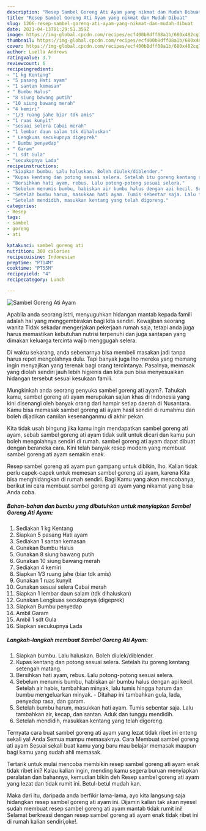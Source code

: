 ```yaml
---
description: "Resep Sambel Goreng Ati Ayam yang nikmat dan Mudah Dibuat"
title: "Resep Sambel Goreng Ati Ayam yang nikmat dan Mudah Dibuat"
slug: 1206-resep-sambel-goreng-ati-ayam-yang-nikmat-dan-mudah-dibuat
date: 2021-04-13T01:29:51.359Z
image: https://img-global.cpcdn.com/recipes/ecf400b8dff08a1b/680x482cq70/sambel-goreng-ati-ayam-foto-resep-utama.jpg
thumbnail: https://img-global.cpcdn.com/recipes/ecf400b8dff08a1b/680x482cq70/sambel-goreng-ati-ayam-foto-resep-utama.jpg
cover: https://img-global.cpcdn.com/recipes/ecf400b8dff08a1b/680x482cq70/sambel-goreng-ati-ayam-foto-resep-utama.jpg
author: Luella Andrews
ratingvalue: 3.7
reviewcount: 6
recipeingredient:
- "1 kg Kentang"
- "5 pasang Hati ayam"
- "1 santan kemasan"
- " Bumbu Halus"
- "8 siung bawang putih"
- "10 siung bawang merah"
- "4 kemiri"
- "1/3 ruang jahe biar tdk amis"
- "1 ruas kunyit"
- "sesuai selera Cabai merah"
- "1 lembar daun salam tdk dihaluskan"
- " Lengkuas secukupnya digeprek"
- " Bumbu penyedap"
- " Garam"
- "1 sdt Gula"
- "secukupnya Lada"
recipeinstructions:
- "Siapkan bumbu. Lalu haluskan. Boleh diulek/diblender."
- "Kupas kentang dan potong sesuai selera. Setelah itu goreng kentang setengah matang."
- "Bersihkan hati ayam, rebus. Lalu potong-potong sesuai selera."
- "Sebelum menumis bumbu, habiskan air bumbu halus dengan api kecil. Setelah air habis, tambahkan minyak, lalu tumis hingga harum dan bumbu mengeluarkan minyak.  Ditahap ini tambahkan gula, lada, penyedap rasa, dan garam."
- "Setelah bumbu harum, masukkan hati ayam. Tumis sebentar saja. Lalu tambahkan air, kecap, dan santan. Aduk dan tunggu mendidih."
- "Setelah mendidih, masukkan kentang yang telah digoreng."
categories:
- Resep
tags:
- sambel
- goreng
- ati

katakunci: sambel goreng ati 
nutrition: 300 calories
recipecuisine: Indonesian
preptime: "PT14M"
cooktime: "PT55M"
recipeyield: "4"
recipecategory: Lunch

---
```



![Sambel Goreng Ati Ayam](https://img-global.cpcdn.com/recipes/ecf400b8dff08a1b/680x482cq70/sambel-goreng-ati-ayam-foto-resep-utama.jpg)

Apabila anda seorang istri, menyuguhkan hidangan mantab kepada famili adalah hal yang menggembirakan bagi kita sendiri. Kewajiban seorang  wanita Tidak sekadar mengerjakan pekerjaan rumah saja, tetapi anda juga harus memastikan kebutuhan nutrisi terpenuhi dan juga santapan yang dimakan keluarga tercinta wajib menggugah selera.

Di waktu  sekarang, anda sebenarnya bisa membeli masakan jadi tanpa harus repot mengolahnya dulu. Tapi banyak juga lho mereka yang memang ingin menyajikan yang terenak bagi orang tercintanya. Pasalnya, memasak yang diolah sendiri jauh lebih higienis dan kita pun bisa menyesuaikan hidangan tersebut sesuai kesukaan famili. 



Mungkinkah anda seorang penyuka sambel goreng ati ayam?. Tahukah kamu, sambel goreng ati ayam merupakan sajian khas di Indonesia yang kini disenangi oleh banyak orang dari hampir setiap daerah di Nusantara. Kamu bisa memasak sambel goreng ati ayam hasil sendiri di rumahmu dan boleh dijadikan camilan kesenanganmu di akhir pekan.

Kita tidak usah bingung jika kamu ingin mendapatkan sambel goreng ati ayam, sebab sambel goreng ati ayam tidak sulit untuk dicari dan kamu pun boleh mengolahnya sendiri di rumah. sambel goreng ati ayam dapat dibuat dengan beraneka cara. Kini telah banyak resep modern yang membuat sambel goreng ati ayam semakin enak.

Resep sambel goreng ati ayam pun gampang untuk dibikin, lho. Kalian tidak perlu capek-capek untuk memesan sambel goreng ati ayam, karena Kita bisa menghidangkan di rumah sendiri. Bagi Kamu yang akan mencobanya, berikut ini cara membuat sambel goreng ati ayam yang nikamat yang bisa Anda coba.

<!--inarticleads1-->

##### Bahan-bahan dan bumbu yang dibutuhkan untuk menyiapkan Sambel Goreng Ati Ayam:

1. Sediakan 1 kg Kentang
1. Siapkan 5 pasang Hati ayam
1. Sediakan 1 santan kemasan
1. Gunakan  Bumbu Halus
1. Gunakan 8 siung bawang putih
1. Gunakan 10 siung bawang merah
1. Sediakan 4 kemiri
1. Siapkan 1/3 ruang jahe (biar tdk amis)
1. Gunakan 1 ruas kunyit
1. Gunakan sesuai selera Cabai merah
1. Siapkan 1 lembar daun salam (tdk dihaluskan)
1. Gunakan  Lengkuas secukupnya (digeprek)
1. Siapkan  Bumbu penyedap
1. Ambil  Garam
1. Ambil 1 sdt Gula
1. Siapkan secukupnya Lada




<!--inarticleads2-->

##### Langkah-langkah membuat Sambel Goreng Ati Ayam:

1. Siapkan bumbu. Lalu haluskan. Boleh diulek/diblender.
1. Kupas kentang dan potong sesuai selera. Setelah itu goreng kentang setengah matang.
1. Bersihkan hati ayam, rebus. Lalu potong-potong sesuai selera.
1. Sebelum menumis bumbu, habiskan air bumbu halus dengan api kecil. Setelah air habis, tambahkan minyak, lalu tumis hingga harum dan bumbu mengeluarkan minyak.  - Ditahap ini tambahkan gula, lada, penyedap rasa, dan garam.
1. Setelah bumbu harum, masukkan hati ayam. Tumis sebentar saja. Lalu tambahkan air, kecap, dan santan. Aduk dan tunggu mendidih.
1. Setelah mendidih, masukkan kentang yang telah digoreng.




Ternyata cara buat sambel goreng ati ayam yang lezat tidak ribet ini enteng sekali ya! Anda Semua mampu memasaknya. Cara Membuat sambel goreng ati ayam Sesuai sekali buat kamu yang baru mau belajar memasak maupun bagi kamu yang sudah ahli memasak.

Tertarik untuk mulai mencoba membikin resep sambel goreng ati ayam enak tidak ribet ini? Kalau kalian ingin, mending kamu segera buruan menyiapkan peralatan dan bahannya, kemudian bikin deh Resep sambel goreng ati ayam yang lezat dan tidak rumit ini. Betul-betul mudah kan. 

Maka dari itu, daripada anda berfikir lama-lama, ayo kita langsung saja hidangkan resep sambel goreng ati ayam ini. Dijamin kalian tak akan nyesel sudah membuat resep sambel goreng ati ayam mantab tidak rumit ini! Selamat berkreasi dengan resep sambel goreng ati ayam enak tidak ribet ini di rumah kalian sendiri,oke!.


